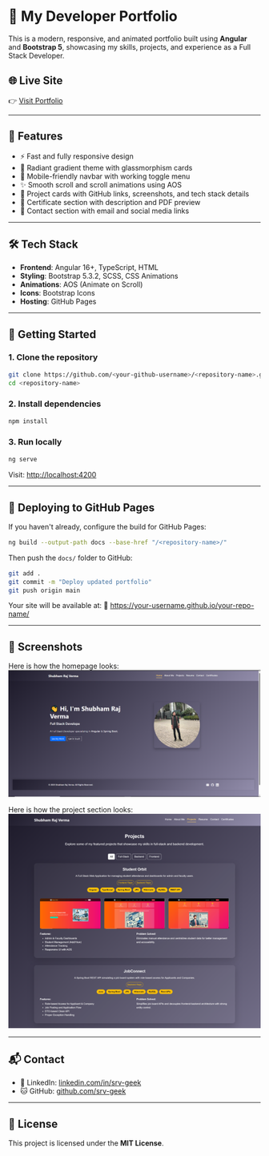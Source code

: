 # 💼 My Developer Portfolio

This is a modern, responsive, and animated portfolio built using **Angular** and **Bootstrap 5**, showcasing my skills, projects, and experience as a Full Stack Developer.

## 🌐 Live Site

👉 [Visit Portfolio](https://srv-geek.github.io/my-portfolio/)

---

## 📌 Features

- ⚡ Fast and fully responsive design
- 🎨 Radiant gradient theme with glassmorphism cards
- 📱 Mobile-friendly navbar with working toggle menu
- ✨ Smooth scroll and scroll animations using AOS
- 📂 Project cards with GitHub links, screenshots, and tech stack details
- 📜 Certificate section with description and PDF preview
- 📨 Contact section with email and social media links

---

## 🛠 Tech Stack

- **Frontend**: Angular 16+, TypeScript, HTML
- **Styling**: Bootstrap 5.3.2, SCSS, CSS Animations
- **Animations**: AOS (Animate on Scroll)
- **Icons**: Bootstrap Icons
- **Hosting**: GitHub Pages

---

## 🚀 Getting Started

### 1. Clone the repository

```bash
git clone https://github.com/<your-github-username>/<repository-name>.git
cd <repository-name>
```

### 2. Install dependencies

```bash
npm install
```

### 3. Run locally

```bash
ng serve
```

Visit: [http://localhost:4200](http://localhost:4200)

---

## 🔧 Deploying to GitHub Pages

If you haven't already, configure the build for GitHub Pages:

```bash
ng build --output-path docs --base-href "/<repository-name>/"
```

Then push the `docs/` folder to GitHub:

```bash
git add .
git commit -m "Deploy updated portfolio"
git push origin main
```

Your site will be available at: 
📍 https://your-username.github.io/your-repo-name/

---

## 📸 Screenshots

Here is how the homepage looks:  
![Homepage Screenshot](src/assets/Homepage.png)

Here is how the project section looks:  
![Project Section Screenshot](src/assets/Project_section.png)


---

## 📬 Contact

- 💼 LinkedIn: [linkedin.com/in/srv-geek](http://linkedin.com/in/shubham-verma-177a50192)  
- 🐱 GitHub: [github.com/srv-geek](https://github.com/srv-geek)

---

## 📄 License

This project is licensed under the **MIT License**.


